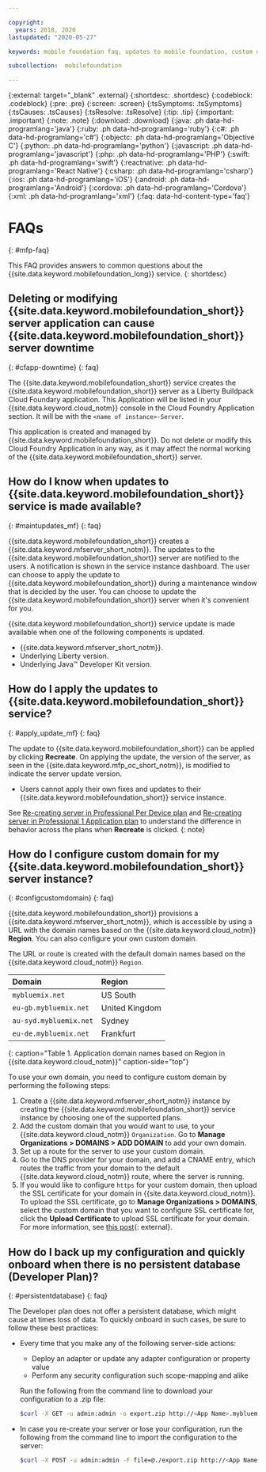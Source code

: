 ```yaml
---

copyright:
  years: 2018, 2020
lastupdated: "2020-05-27"

keywords: mobile foundation faq, updates to mobile foundation, custom domain

subcollection:  mobilefoundation

---
```


{:external: target="_blank" .external}
{:shortdesc: .shortdesc}
{:codeblock: .codeblock}
{:pre: .pre}
{:screen: .screen}
{:tsSymptoms: .tsSymptoms}
{:tsCauses: .tsCauses}
{:tsResolve: .tsResolve}
{:tip: .tip}
{:important: .important}
{:note: .note}
{:download: .download}
{:java: .ph data-hd-programlang='java'}
{:ruby: .ph data-hd-programlang='ruby'}
{:c#: .ph data-hd-programlang='c#'}
{:objectc: .ph data-hd-programlang='Objective C'}
{:python: .ph data-hd-programlang='python'}
{:javascript: .ph data-hd-programlang='javascript'}
{:php: .ph data-hd-programlang='PHP'}
{:swift: .ph data-hd-programlang='swift'}
{:reactnative: .ph data-hd-programlang='React Native'}
{:csharp: .ph data-hd-programlang='csharp'}
{:ios: .ph data-hd-programlang='iOS'}
{:android: .ph data-hd-programlang='Android'}
{:cordova: .ph data-hd-programlang='Cordova'}
{:xml: .ph data-hd-programlang='xml'}
{:faq: data-hd-content-type='faq'}

# FAQs
{: #mfp-faq}

This FAQ provides answers to common questions about the {{site.data.keyword.mobilefoundation_long}} service.
{: shortdesc}

## Deleting or modifying {{site.data.keyword.mobilefoundation_short}} server application can cause {{site.data.keyword.mobilefoundation_short}} server downtime
{: #cfapp-downtime}
{: faq}

The {{site.data.keyword.mobilefoundation_short}} service creates the {{site.data.keyword.mobilefoundation_short}} server as a Liberty Buildpack Cloud Foundary application. This Application will be listed in your {{site.data.keyword.cloud_notm}} console in the Cloud Foundry Application section. It will be with the `<name of instance>-Server`.

This application is created and managed by {{site.data.keyword.mobilefoundation_short}}. Do not delete or modify this Cloud Foundry Application in any way, as it may affect the normal working of the {{site.data.keyword.mobilefoundation_short}} server.

## How do I know when updates to {{site.data.keyword.mobilefoundation_short}} service is made available?
{: #maintupdates_mf}
{: faq}

{{site.data.keyword.mobilefoundation_short}} creates a {{site.data.keyword.mfserver_short_notm}}. The updates to the {{site.data.keyword.mobilefoundation_short}} server are notified to the users. A notification is shown in the service instance dashboard. The user can choose to apply the update to {{site.data.keyword.mobilefoundation_short}} during a maintenance window that is decided by the user. You can choose to update the {{site.data.keyword.mobilefoundation_short}} server when it's convenient for you.

{{site.data.keyword.mobilefoundation_short}} service update is made available when one of the following components is updated.

* {{site.data.keyword.mfserver_short_notm}}.
* Underlying Liberty version.
* Underlying Java&trade; Developer Kit version.

## How do I apply the updates to {{site.data.keyword.mobilefoundation_short}} service?
{: #apply_update_mf}
{: faq}

The update to {{site.data.keyword.mobilefoundation_short}} can be applied by clicking **Recreate**.
On applying the update, the version of the server, as seen in the {{site.data.keyword.mfp_oc_short_notm}}, is modified to indicate the server update version.

* Users cannot apply their own fixes and updates to their {{site.data.keyword.mobilefoundation_short}} service instance.

See [Re-creating server in Professional Per Device plan](/docs/mobilefoundation?topic=mobilefoundation-using_mobilefoundation_p5#recreate_mobilefoundation_p5) and [Re-creating server in Professional 1 Application plan](/docs/mobilefoundation?topic=mobilefoundation-using_mobilefoundation_p2#recreate_mobilefoundation_p2) to understand the difference in behavior across the plans when **Recreate** is clicked.
{: note}

## How do I configure custom domain for my {{site.data.keyword.mobilefoundation_short}} server instance?
{: #configcustomdomain}
{: faq}

{{site.data.keyword.mobilefoundation_short}} provisions a {{site.data.keyword.mfserver_short_notm}}, which is accessible by using a URL with the domain names based on the {{site.data.keyword.cloud_notm}} **Region**. You can also configure your own custom domain.

The URL or route is created with the default domain names based on the {{site.data.keyword.cloud_notm}} `Region`.

|  Domain  |  Region  |    
|:-------- |:-------- |    
|`mybluemix.net` | US South |    
|`eu-gb.mybluemix.net` | United Kingdom  |
|`au-syd.mybluemix.net` | Sydney  |   
|`eu-de.mybluemix.net` | Frankfurt |   
{: caption="Table 1. Application domain names based on Region in {{site.data.keyword.cloud_notm}}" caption-side="top"}

To use your own domain, you need to configure custom domain by performing the following steps:

1. Create a {{site.data.keyword.mfserver_short_notm}} instance by creating the {{site.data.keyword.mobilefoundation_short}} service instance by choosing one of the supported plans.
1. Add the custom domain that you would want to use, to your {{site.data.keyword.cloud_notm}} `Organization`. Go to **Manage Organizations > DOMAINS > ADD DOMAIN** to add your own domain.
1. Set up a route for the server to use your custom domain.
1. Go to the DNS provider for your domain, and add a CNAME entry, which routes the traffic from your domain to the default {{site.data.keyword.cloud_notm}} route, where the server is running.
1. If you would like to configure `https` for your custom domain, then upload the SSL certificate for your domain in {{site.data.keyword.cloud_notm}}. To upload the SSL certificate, go to **Manage Organizations > DOMAINS**, select the custom domain that you want to configure SSL certificate for, click the **Upload Certificate** to upload SSL certificate for your domain. For more information, see [this post](https://www.ibm.com/cloud/blog/ssl-certificates-bluemix-custom-domains){: external}.

## How do I back up my configuration and quickly onboard when there is no persistent database (Developer Plan)?
{: #persistentdatabase}
{: faq}

The Developer plan does not offer a persistent database, which might cause at times loss of data. To quickly onboard in such cases, be sure to follow these best practices:

* Every time that you make any of the following server-side actions:
   * Deploy an adapter or update any adapter configuration or property value
   * Perform any security configuration such scope-mapping and alike

   Run the following from the command line to download your configuration to a .zip file:

   ```bash
   $curl -X GET -u admin:admin -o export.zip http://<App Name>.mybluemix.net/mfpadmin/management-apis/2.0/runtimes/mfp/export/all
   ```

* In case you re-create your server or lose your configuration, run the following from the command line to import the configuration to the server:

   ```bash
   $curl -X POST -u admin:admin -F file=@./export.zip http://<App Name>.mybluemix.net/mfpadmin/management-apis/2.0/runtimes/mfp/deploy/multi
   ```
